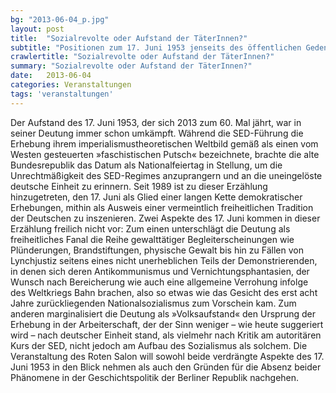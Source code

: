```yaml
---
bg: "2013-06-04_p.jpg"
layout: post
title:  "Sozialrevolte oder Aufstand der TäterInnen?"
subtitle: "Positionen zum 17. Juni 1953 jenseits des öffentlichen Gedenkens"
crawlertitle: "Sozialrevolte oder Aufstand der TäterInnen?"
summary: "Sozialrevolte oder Aufstand der TäterInnen?"
date:   2013-06-04
categories: Veranstaltungen
tags: 'veranstaltungen'
---
```


Der Aufstand des 17. Juni 1953, der sich 2013 zum 60. Mal jährt, war in seiner Deutung immer schon umkämpft. Während die SED-Führung die Erhebung ihrem imperialismustheoretischen Weltbild gemäß als einen vom Westen gesteuerten »faschistischen Putsch« bezeichnete, brachte die alte Bundesrepublik das Datum als Nationalfeiertag in Stellung, um die Unrechtmäßigkeit des SED-Regimes anzuprangern und an die uneingelöste deutsche Einheit zu erinnern. Seit 1989 ist zu dieser Erzählung hinzugetreten, den 17. Juni als Glied einer langen Kette demokratischer Erhebungen, mithin als Ausweis einer vermeintlich freiheitlichen Tradition der Deutschen zu inszenieren. Zwei Aspekte des 17. Juni kommen in dieser Erzählung freilich nicht vor: Zum einen unterschlägt die Deutung als freiheitliches Fanal die Reihe gewalttätiger Begleiterscheinungen wie Plünderungen, Brandstiftungen, physische Gewalt bis hin zu Fällen von Lynchjustiz seitens eines nicht unerheblichen Teils der Demonstrierenden, in denen sich deren Antikommunismus und Vernichtungsphantasien, der Wunsch nach Bereicherung wie auch eine allgemeine Verrohung infolge des Weltkriegs Bahn brachen, also so etwas wie das Gesicht des erst acht Jahre zurückliegenden Nationalsozialismus zum Vorschein kam. Zum anderen marginalisiert die Deutung als »Volksaufstand« den Ursprung der Erhebung in der Arbeiterschaft, der der Sinn weniger – wie heute suggeriert wird – nach deutscher Einheit stand, als vielmehr nach Kritik am autoritären Kurs der SED, nicht jedoch am Aufbau des Sozialismus als solchem. Die Veranstaltung des Roten Salon will sowohl beide verdrängte Aspekte des 17. Juni 1953 in den Blick nehmen als auch den Gründen für die Absenz beider Phänomene in der Geschichtspolitik der Berliner Republik nachgehen.